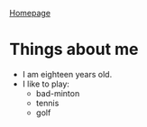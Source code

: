 [Homepage](https://github.com/AngelS28/AngelS28/edit/main/README.md)
# Things about me 
* I am eighteen years old.
* I like to play: 
  * bad-minton 
  * tennis 
  * golf

